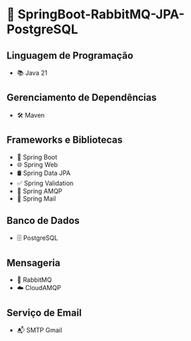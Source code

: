 # 🚀 SpringBoot-RabbitMQ-JPA-PostgreSQL

## Linguagem de Programação
- 📚 Java 21

## Gerenciamento de Dependências
- 🛠️ Maven

## Frameworks e Bibliotecas
- 🌱 Spring Boot
- 🌐 Spring Web
- 🛢️ Spring Data JPA
- ✅ Spring Validation
- 🐰 Spring AMQP
- 📧 Spring Mail

## Banco de Dados
- 🗄️ PostgreSQL

## Mensageria
- 📨 RabbitMQ
- ☁️ CloudAMQP

## Serviço de Email
- 📬 SMTP Gmail
